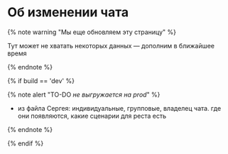 # Об изменении чата

{% note warning "Мы еще обновляем эту страницу" %}

Тут может не хватать некоторых данных — дополним в ближайшее время

{% endnote %}

{% if build == 'dev' %}

{% note alert "TO-DO _не выгружается на prod_" %}

- из файла Сергея: индивидуальные, групповые, владелец чата. где они появляются, какие сценарии для реста есть

{% endnote %}

{% endif %}